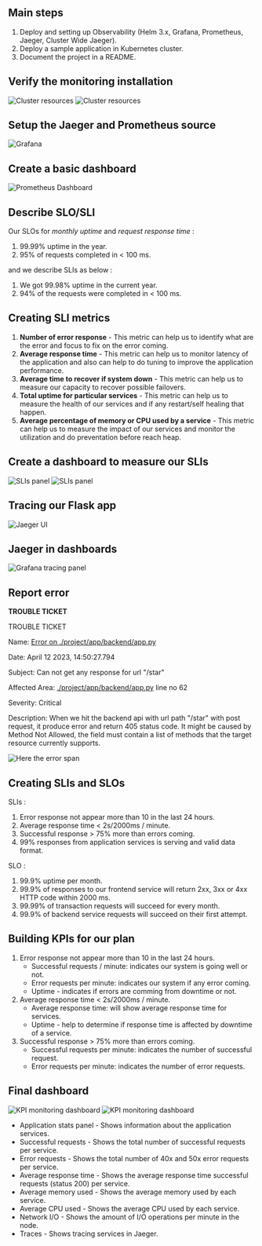 ## Main steps

1. Deploy and setting up Observability (Helm 3.x, Grafana, Prometheus, Jaeger, Cluster Wide Jaeger).
2. Deploy a sample application in Kubernetes cluster.
3. Document the project in a README.

## Verify the monitoring installation

![Cluster resources](./docs/images/monitoringinstallation1.png)
![Cluster resources](./docs/images/monitoringinstallation2.png)

## Setup the Jaeger and Prometheus source

![Grafana](./docs/images/grafana.png)

## Create a basic dashboard

![Prometheus Dashboard](./docs/images/prometheusdashboard.png)

## Describe SLO/SLI

Our SLOs for *monthly uptime* and *request response time* :
1. 99.99% uptime in the year.
2. 95% of requests completed in < 100 ms.

and we describe SLIs as below :
1. We got 99.98% uptime in the current year.
2. 94% of the requests were completed in < 100 ms.

## Creating SLI metrics

1. **Number of error response** - This metric can help us to identify what are the error and focus to fix on the error coming.
2. **Average response time** - This metric can help us to monitor latency of the application and also can help to do tuning to improve the application performance.
3. **Average time to recover if system down** - This metric can help us to measure our capacity to recover possible failovers.
4. **Total uptime for particular services** - This metric can help us to measure the health of our services and if any restart/self healing that happen.
5. **Average percentage of memory or CPU used by a service** - This metric can help us to measure the impact of our services and monitor the utilization and do preventation before reach heap.

## Create a dashboard to measure our SLIs

![SLIs panel](./docs/images/panel1.png)
![SLIs panel](./docs/images/panel2.png)

## Tracing our Flask app

![Jaeger UI](./docs/images/backendtracing.png)

## Jaeger in dashboards

![Grafana tracing panel](./docs/images/tracingpanel.png)

## Report error

**TROUBLE TICKET**

TROUBLE TICKET

Name: [Error on ./project/app/backend/app.py](./project/app/backend/app.py)

Date: April 12 2023, 14:50:27.794

Subject: Can not get any response for url "/star"

Affected Area: [./project/app/backend/app.py](./project/app/backend/app.py) line no 62

Severity: Critical

Description: When we hit the backend api with url path "/star" with post request, it produce error and return 405
status code. It might be caused by Method Not Allowed, the field must contain a list of methods that the target resource currently supports.

![Here the error span](./docs/images/errortracing.png)

## Creating SLIs and SLOs

SLIs :
1. Error response not appear more than 10 in the last 24 hours.
2. Average response time < 2s/2000ms / minute.
3. Successful response > 75% more than errors coming.
4. 99% responses from application services is serving and valid data format.

SLO :
1. 99.9% uptime per month.
2. 99.9% of responses to our frontend service will return 2xx, 3xx or 4xx HTTP code within 2000 ms.
3. 99.99% of transaction requests will succeed for every month.
4. 99.9% of backend service requests will succeed on their first attempt.

## Building KPIs for our plan

1. Error response not appear more than 10 in the last 24 hours.
    + Successful requests / minute: indicates our system is going well or not.
    + Error requests per minute: indicates our system if any error coming.
    + Uptime - indicates if errors are comming from downtime or not.
2. Average response time < 2s/2000ms / minute.
    + Average response time:  will show average response time for services.
    + Uptime - help to determine if response time is affected by downtime of a service.
3. Successful response > 75% more than errors coming.
    + Successful requests per minute: indicates the number of successful request.
    + Error requests per minute: indicates the number of error requests.

## Final dashboard

![KPI monitoring dashboard](./docs/images/finaldashboard1.png)
![KPI monitoring dashboard](./docs/images/finaldashboard2.png)

+ Application stats panel - Shows information about the application services.
+ Successful requests - Shows the total number of successful requests per service.
+ Error requests - Shows the total number of 40x and 50x error requests per service.
+ Average response time - Shows the average response time successful requests (status 200) per service.
+ Average memory used - Shows the average memory used by each service.
+ Average CPU used  - Shows the average CPU used by each service.
+ Network I/O - Shows the amount of I/O operations per minute in the node.
+ Traces - Shows tracing services in Jaeger.